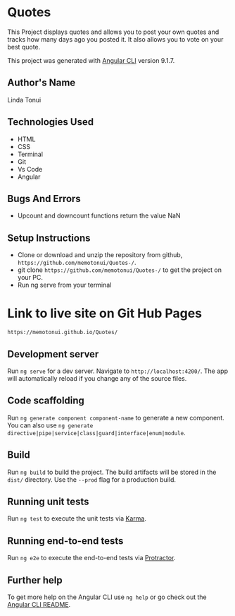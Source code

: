 # Quotes

This Project  displays quotes and allows you to post your own quotes and tracks how many days ago you posted it.
It also allows you to vote on your best quote.

This project was generated with [Angular CLI](https://github.com/angular/angular-cli) version 9.1.7.

## Author's Name
Linda Tonui

## Technologies Used
- HTML
- CSS
- Terminal
- Git
- Vs Code
- Angular

## Bugs And Errors
- Upcount and downcount functions  return the value NaN

## Setup Instructions
- Clone or download and unzip the repository from github, `https://github.com/memotonui/Quotes-/`.
- git clone  `https://github.com/memotonui/Quotes-/` to get the project on your PC.
- Run ng serve from your terminal

# Link to live site on Git Hub Pages
`https://memotonui.github.io/Quotes/`

## Development server

Run `ng serve` for a dev server. Navigate to `http://localhost:4200/`. The app will automatically reload if you change any of the source files.

## Code scaffolding

Run `ng generate component component-name` to generate a new component. You can also use `ng generate directive|pipe|service|class|guard|interface|enum|module`.

## Build

Run `ng build` to build the project. The build artifacts will be stored in the `dist/` directory. Use the `--prod` flag for a production build.

## Running unit tests

Run `ng test` to execute the unit tests via [Karma](https://karma-runner.github.io).

## Running end-to-end tests
Run `ng e2e` to execute the end-to-end tests via [Protractor](http://www.protractortest.org/).

## Further help

To get more help on the Angular CLI use `ng help` or go check out the [Angular CLI README](https://github.com/angular/angular-cli/blob/master/README.md).
